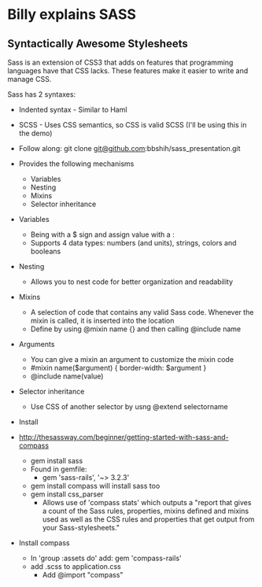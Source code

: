 # Billy explains SASS
## Syntactically Awesome Stylesheets ##
Sass is an extension of CSS3 that adds on features that programming languages have that CSS lacks. These features make it easier to write and manage CSS.

Sass has 2 syntaxes:

  - Indented syntax - Similar to Haml
  - SCSS - Uses CSS semantics, so CSS is valid SCSS (I'll be using this in the demo)
  - Follow along: git clone git@github.com:bbshih/sass_presentation.git

  - Provides the following mechanisms
    - Variables
    - Nesting
    - Mixins
    - Selector inheritance
- Variables
  - Being with a $ sign and assign value with a :
  - Supports 4 data types: numbers (and units), strings, colors and booleans
- Nesting
  - Allows you to nest code for better organization and readability
- Mixins
  - A selection of code that contains any valid Sass code. Whenever the mixin is called, it is inserted into the location
  - Define by using @mixin name {} and then calling @include name
- Arguments
  - You can give a mixin an argument to customize the mixin code
  - #mixin name($argument) {
    border-width: $argument
  }
  - @include name(value)
- Selector inheritance
  - Use CSS of another selector by usng @extend selectorname
- Install
- http://thesassway.com/beginner/getting-started-with-sass-and-compass
  - gem install sass
  - Found in gemfile:
    - gem 'sass-rails',   '~> 3.2.3'
  - gem install compass will install sass too
  - gem install css_parser
    - Allows use of 'compass stats' which outputs a "report that gives a count of the Sass rules, properties, mixins defined and mixins used as well as the CSS rules and properties that get output from your Sass-stylesheets."

- Install compass
  - In 'group :assets do' add: gem 'compass-rails'
  - add .scss to application.css
    - Add @import "compass"
